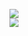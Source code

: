 [![](https://img.shields.io/badge/Made%20With-Github%20Spray-lightgrey.svg?style=for-the-badge&logo=github)](https://github.com/Annihil/github-spray#4398)  
[![](https://i.imgur.com/2DrTn0Z.gif)](https://github.com/Annihil/github-spray)